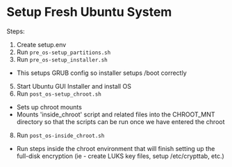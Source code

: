 # Setup Fresh Ubuntu System

Steps:

1. Create setup.env
2. Run `pre_os-setup_partitions.sh`
3. Run `pre_os-setup_installer.sh`

- This setups GRUB config so installer setups /boot correctly

5. Start Ubuntu GUI Installer and install OS
6. Run `post_os-setup_chroot.sh`

- Sets up chroot mounts
- Mounts 'inside_chroot' script and related files into the CHROOT_MNT
  directory so that the scripts can be run once we have entered the chroot

8. Run `post_os-inside_chroot.sh`

- Run steps inside the chroot environment that will finish setting up the
  full-disk encryption (ie - create LUKS key files, setup /etc/crypttab, etc.)
